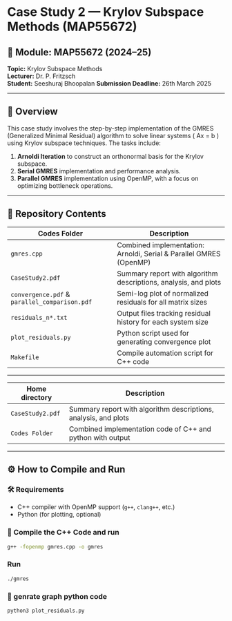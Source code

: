 # Case Study 2 — Krylov Subspace Methods (MAP55672)

## 📘 Module: MAP55672 (2024–25)
**Topic:** Krylov Subspace Methods  
**Lecturer:** Dr. P. Fritzsch  
**Student:** Seeshuraj Bhoopalan 
**Submission Deadline:** 26th March 2025

---

## 🧠 Overview

This case study involves the step-by-step implementation of the GMRES (Generalized Minimal Residual) algorithm to solve linear systems \( Ax = b \) using Krylov subspace techniques. The tasks include:

1. **Arnoldi Iteration** to construct an orthonormal basis for the Krylov subspace.
2. **Serial GMRES** implementation and performance analysis.
3. **Parallel GMRES** implementation using OpenMP, with a focus on optimizing bottleneck operations.

---

## 📂 Repository Contents

| Codes Folder             | Description                                                        |
|--------------------------|--------------------------------------------------------------------|
| `gmres.cpp`              | Combined implementation: Arnoldi, Serial & Parallel GMRES (OpenMP) |
| `CaseStudy2.pdf`         | Summary report with algorithm descriptions, analysis, and plots    |
| `convergence.pdf` & `parallel_comparison.pdf`       | Semi-log plot of normalized residuals for all matrix sizes         |
| `residuals_n*.txt`       | Output files tracking residual history for each system size        |
| `plot_residuals.py`      | Python script used for generating convergence plot                 |
| `Makefile`               |  Compile automation script for C++ code                            |

---
| Home directory             | Description                                                        |
|--------------------------|--------------------------------------------------------------------|
| `CaseStudy2.pdf`         | Summary report with algorithm descriptions, analysis, and plots    |
| `Codes Folder`       | Combined implementation code of C++ and python with output       |

---
## ⚙️ How to Compile and Run

### 🛠 Requirements
- C++ compiler with OpenMP support (`g++`, `clang++`, etc.)
- Python (for plotting, optional)

### 🧮 Compile the C++ Code and run

```bash
g++ -fopenmp gmres.cpp -o gmres
```
### Run
```bash
./gmres
```
### 🧮 genrate graph python code
```bash
python3 plot_residuals.py
```
